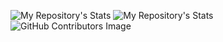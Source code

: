 ![My Repository's Stats](https://github-readme-stats.vercel.app/api?username=Kabeer75&show_icons=true)
![My Repository's Stats](https://github-readme-stats.vercel.app/api/top-langs/?username=Kabeer75&theme=blue-green)
![GitHub Contributors Image](https://contrib.rocks/image?repo=Your_GitHub_Username/Your_GitHub_Repository_Name)
